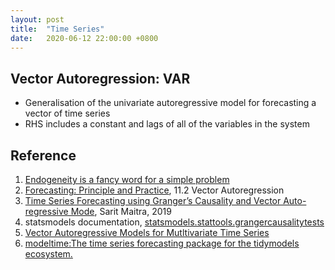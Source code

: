 ```yaml
---
layout: post
title:  "Time Series"
date:   2020-06-12 22:00:00 +0800
---
```

## Vector Autoregression: VAR

- Generalisation of the univariate autoregressive model for forecasting a vector of time series
- RHS includes a constant and lags of all of the variables in the system

## Reference

1. [Endogeneity is a fancy word for a simple problem](http://people.bu.edu/tsimcoe/code/Endog-PDW.pdf)
2. [Forecasting: Principle and Practice](https://otexts.com/fpp2/VAR.html), 11.2 Vector Autoregression
3. [Time Series Forecasting using Granger’s Causality and Vector Auto-regressive Mode](https://towardsdatascience.com/granger-causality-and-vector-auto-regressive-model-for-time-series-forecasting-3226a64889a6), Sarit Maitra, 2019
4. statsmodels documentation, [statsmodels.stattools.grangercausalitytests](https://www.statsmodels.org/stable/generated/statsmodels.tsa.stattools.grangercausalitytests.html)
5. [Vector Autoregressive Models for Mutltivariate Time Series](https://www.notion.so/bobzeng/Vector-Autoregressive-Models-for-Multivariate-Time-Series-463538e0e3614facbe5d4823d189c26c)
6. [modeltime:The time series forecasting package for the tidymodels ecosystem.](https://github.com/business-science/modeltime)
